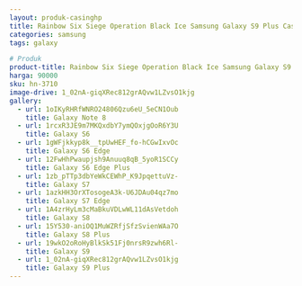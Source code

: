 ```yaml
---
layout: produk-casinghp
title: Rainbow Six Siege Operation Black Ice Samsung Galaxy S9 Plus Case
categories: samsung
tags: galaxy

# Produk
product-title: Rainbow Six Siege Operation Black Ice Samsung Galaxy S9 Plus Case
harga: 90000
sku: hn-3710
image-drive: 1_02nA-giqXRec812grAQvw1LZvsO1kjg
gallery:
  - url: 1oIKyRHRfWNRO24806Qzu6eU_5eCN1Oub
    title: Galaxy Note 8
  - url: 1rcxR3JE9m7MKQxdbY7ymQOxjgOoR6Y3U
    title: Galaxy S6
  - url: 1gWFjkkyp8k__tpUwHEF_fo-hCGwIxvOc
    title: Galaxy S6 Edge
  - url: 12FwHhPwaupjsh9Anuuq8qB_5yoR1SCCy
    title: Galaxy S6 Edge Plus
  - url: 1zb_pTTp3dbYeWkCEWhP_K9JpqettuVz-
    title: Galaxy S7
  - url: 1azkHH3OrXTosogeA3k-U6JDAu04qz7mo
    title: Galaxy S7 Edge
  - url: 1A4zrHyLm3cMaBkuVDLwWL11dAsVetdoh
    title: Galaxy S8
  - url: 15Y530-aniOQ1MuWZRfjSfzSvienWAa7O
    title: Galaxy S8 Plus
  - url: 19wkO2oRoHyBlkSk51Fj0nrsR9zwh6Rl-
    title: Galaxy S9
  - url: 1_02nA-giqXRec812grAQvw1LZvsO1kjg
    title: Galaxy S9 Plus
---
```

